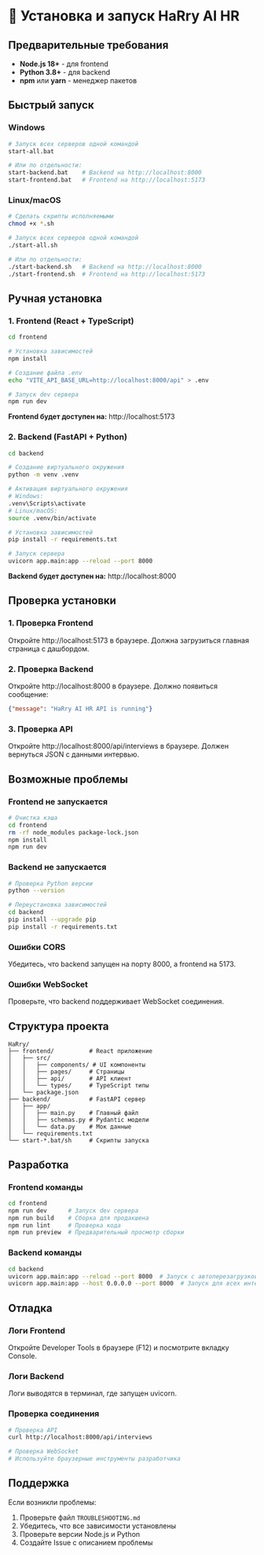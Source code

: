 # 🚀 Установка и запуск HaRry AI HR

## Предварительные требования

- **Node.js 18+** - для frontend
- **Python 3.8+** - для backend
- **npm** или **yarn** - менеджер пакетов

## Быстрый запуск

### Windows
```bash
# Запуск всех серверов одной командой
start-all.bat

# Или по отдельности:
start-backend.bat    # Backend на http://localhost:8000
start-frontend.bat   # Frontend на http://localhost:5173
```

### Linux/macOS
```bash
# Сделать скрипты исполняемыми
chmod +x *.sh

# Запуск всех серверов одной командой
./start-all.sh

# Или по отдельности:
./start-backend.sh   # Backend на http://localhost:8000
./start-frontend.sh  # Frontend на http://localhost:5173
```

## Ручная установка

### 1. Frontend (React + TypeScript)

```bash
cd frontend

# Установка зависимостей
npm install

# Создание файла .env
echo "VITE_API_BASE_URL=http://localhost:8000/api" > .env

# Запуск dev сервера
npm run dev
```

**Frontend будет доступен на:** http://localhost:5173

### 2. Backend (FastAPI + Python)

```bash
cd backend

# Создание виртуального окружения
python -m venv .venv

# Активация виртуального окружения
# Windows:
.venv\Scripts\activate
# Linux/macOS:
source .venv/bin/activate

# Установка зависимостей
pip install -r requirements.txt

# Запуск сервера
uvicorn app.main:app --reload --port 8000
```

**Backend будет доступен на:** http://localhost:8000

## Проверка установки

### 1. Проверка Frontend
Откройте http://localhost:5173 в браузере. Должна загрузиться главная страница с дашбордом.

### 2. Проверка Backend
Откройте http://localhost:8000 в браузере. Должно появиться сообщение:
```json
{"message": "HaRry AI HR API is running"}
```

### 3. Проверка API
Откройте http://localhost:8000/api/interviews в браузере. Должен вернуться JSON с данными интервью.

## Возможные проблемы

### Frontend не запускается
```bash
# Очистка кэша
cd frontend
rm -rf node_modules package-lock.json
npm install
npm run dev
```

### Backend не запускается
```bash
# Проверка Python версии
python --version

# Переустановка зависимостей
cd backend
pip install --upgrade pip
pip install -r requirements.txt
```

### Ошибки CORS
Убедитесь, что backend запущен на порту 8000, а frontend на 5173.

### Ошибки WebSocket
Проверьте, что backend поддерживает WebSocket соединения.

## Структура проекта

```
HaRry/
├── frontend/          # React приложение
│   ├── src/
│   │   ├── components/ # UI компоненты
│   │   ├── pages/     # Страницы
│   │   ├── api/       # API клиент
│   │   └── types/     # TypeScript типы
│   └── package.json
├── backend/           # FastAPI сервер
│   ├── app/
│   │   ├── main.py    # Главный файл
│   │   ├── schemas.py # Pydantic модели
│   │   └── data.py    # Мок данные
│   └── requirements.txt
└── start-*.bat/sh     # Скрипты запуска
```

## Разработка

### Frontend команды
```bash
cd frontend
npm run dev      # Запуск dev сервера
npm run build    # Сборка для продакшена
npm run lint     # Проверка кода
npm run preview  # Предварительный просмотр сборки
```

### Backend команды
```bash
cd backend
uvicorn app.main:app --reload --port 8000  # Запуск с автоперезагрузкой
uvicorn app.main:app --host 0.0.0.0 --port 8000  # Запуск для всех интерфейсов
```

## Отладка

### Логи Frontend
Откройте Developer Tools в браузере (F12) и посмотрите вкладку Console.

### Логи Backend
Логи выводятся в терминал, где запущен uvicorn.

### Проверка соединения
```bash
# Проверка API
curl http://localhost:8000/api/interviews

# Проверка WebSocket
# Используйте браузерные инструменты разработчика
```

## Поддержка

Если возникли проблемы:
1. Проверьте файл `TROUBLESHOOTING.md`
2. Убедитесь, что все зависимости установлены
3. Проверьте версии Node.js и Python
4. Создайте Issue с описанием проблемы
